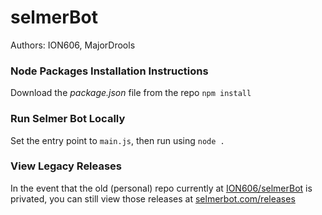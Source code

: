 # selmerBot

Authors: ION606, MajorDrools

### Node Packages Installation Instructions
Download the _package.json_ file from the repo
`npm install`


### Run Selmer Bot Locally
Set the entry point to `main.js`, then run using `node .`


### View Legacy Releases
In the event that the old (personal) repo currently at [ION606/selmerBot](https://github.com/ION606/selmerBot) is privated, you can still view those releases at [selmerbot.com/releases](https://selmerbot.com/releases)

